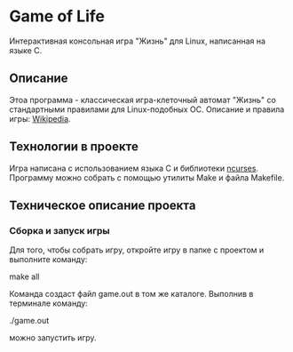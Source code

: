 # Game of Life
Интерактивная консольная игра "Жизнь" для Linux, написанная на языке С.
## Описание
Этоа программа - классическая игра-клеточный автомат "Жизнь" со стандартными правилами для Linux-подобных ОС. Описание и правила игры: [Wikipedia](https://ru.wikipedia.org/wiki/Игра_«Жизнь»).
## Технологии в проекте
Игра написана с использованием языка С и библиотеки [ncurses](https://ru.wikipedia.org/wiki/Ncurses). Программу можно собрать с помощью утилиты Make и файла Makefile.
## Техническое описание проекта
### Сборка и запуск игры
Для того, чтобы собрать игру, откройте игру в папке с проектом и выполните команду:

make all

Команда создаст файл game.out в том же каталоге. Выполнив в терминале команду:

./game.out

можно запустить игру.
